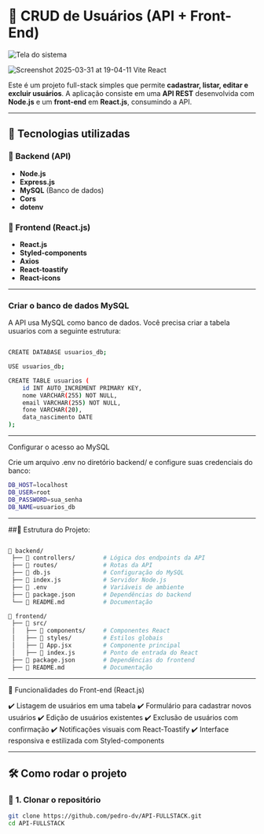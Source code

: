 # 📌 CRUD de Usuários (API + Front-End)

![Tela do sistema](./assets/Screenshot2025-03-31at19-04-11VIteReact.png)

![Screenshot 2025-03-31 at 19-04-11 Vite React](https://github.com/user-attachments/assets/6dd3698d-9313-41f3-887b-d151e9adf37e)

Este é um projeto full-stack simples que permite **cadastrar, listar, editar e excluir usuários**. A aplicação consiste em uma **API REST** desenvolvida com **Node.js** e um **front-end** em **React.js**, consumindo a API.

---

## 🚀 Tecnologias utilizadas

### 🔹 Backend (API)
- **Node.js**
- **Express.js**
- **MySQL** (Banco de dados)
- **Cors**
- **dotenv**

### 🔹 Frontend (React.js)
- **React.js**
- **Styled-components**
- **Axios**
- **React-toastify**
- **React-icons**

---

 ### Criar o banco de dados MySQL

A API usa MySQL como banco de dados. Você precisa criar a tabela usuarios com a seguinte estrutura:

```bash

CREATE DATABASE usuarios_db;

USE usuarios_db;

CREATE TABLE usuarios (
    id INT AUTO_INCREMENT PRIMARY KEY,
    nome VARCHAR(255) NOT NULL,
    email VARCHAR(255) NOT NULL,
    fone VARCHAR(20),
    data_nascimento DATE
);

```
---

Configurar o acesso ao MySQL

Crie um arquivo .env no diretório backend/ e configure suas credenciais do banco:

```bash 
DB_HOST=localhost
DB_USER=root
DB_PASSWORD=sua_senha
DB_NAME=usuarios_db

```


---

##📌 Estrutura do Projeto:
```bash  

📂 backend/
 ├── 📂 controllers/        # Lógica dos endpoints da API
 ├── 📂 routes/             # Rotas da API
 ├── 📂 db.js               # Configuração do MySQL
 ├── 📂 index.js            # Servidor Node.js
 ├── 📂 .env                # Variáveis de ambiente
 ├── 📂 package.json        # Dependências do backend
 └── 📂 README.md           # Documentação

📂 frontend/
 ├── 📂 src/
 │   ├── 📂 components/     # Componentes React
 │   ├── 📂 styles/         # Estilos globais
 │   ├── 📂 App.jsx         # Componente principal
 │   ├── 📂 index.js        # Ponto de entrada do React
 ├── 📂 package.json        # Dependências do frontend
 ├── 📂 README.md           # Documentação

```
---

🎨 Funcionalidades do Front-end (React.js)

✔️ Listagem de usuários em uma tabela
✔️ Formulário para cadastrar novos usuários
✔️ Edição de usuários existentes
✔️ Exclusão de usuários com confirmação
✔️ Notificações visuais com React-Toastify
✔️ Interface responsiva e estilizada com Styled-components

---

## 🛠️ Como rodar o projeto

### 📌 **1. Clonar o repositório**
```bash
git clone https://github.com/pedro-dv/API-FULLSTACK.git
cd API-FULLSTACK

